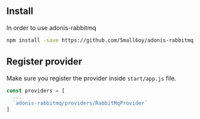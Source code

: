## Install

In order to use adonis-rabbitmq
```bash
npm install -save https://github.com/Small6oy/adonis-rabbitmq
```

## Register provider

Make sure you register the provider inside `start/app.js` file.

```js
const providers = [
  ...
  `adonis-rabbitmq/providers/RabbitMqProvider`
]
```